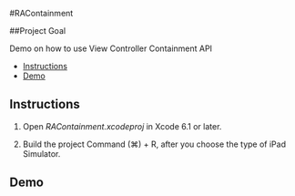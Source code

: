 #RAContainment

##Project Goal 

Demo on how to use View Controller Containment API

- [Instructions](#instructions)
- [Demo](#demo)

## Instructions 

1) Open *RAContainment.xcodeproj* in Xcode 6.1 or later.

2) Build the project Command (⌘) + R, after you choose the type of iPad Simulator.

## Demo

    

